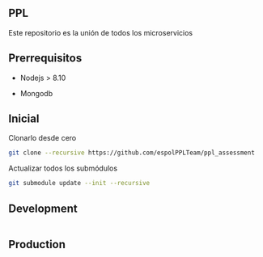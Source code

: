 ## PPL

Este repositorio es la unión de todos los microservicios

## Prerrequisitos

* Nodejs > 8.10

* Mongodb

## Inicial

Clonarlo desde cero

```sh
git clone --recursive https://github.com/espolPPLTeam/ppl_assessment
```

Actualizar todos los submódulos

```sh
git submodule update --init --recursive
```

## Development

```sh

```

## Production

```sh
```